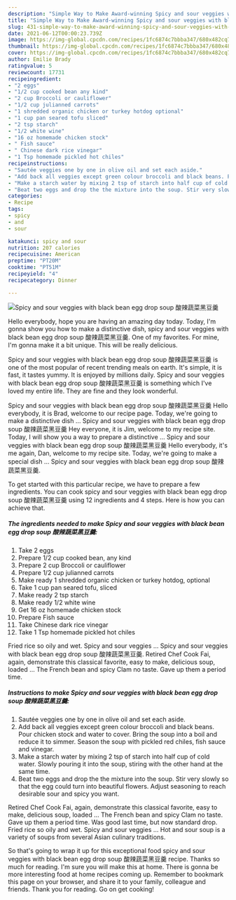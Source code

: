 ```yaml
---
description: "Simple Way to Make Award-winning Spicy and sour veggies with black bean egg drop soup 酸辣蔬菜黑豆羹"
title: "Simple Way to Make Award-winning Spicy and sour veggies with black bean egg drop soup 酸辣蔬菜黑豆羹"
slug: 431-simple-way-to-make-award-winning-spicy-and-sour-veggies-with-black-bean-egg-drop-soup
date: 2021-06-12T00:00:23.739Z
image: https://img-global.cpcdn.com/recipes/1fc6874c7bbba347/680x482cq70/spicy-and-sour-veggies-with-black-bean-egg-drop-soup-酸辣蔬菜黑豆羹-recipe-main-photo.jpg
thumbnail: https://img-global.cpcdn.com/recipes/1fc6874c7bbba347/680x482cq70/spicy-and-sour-veggies-with-black-bean-egg-drop-soup-酸辣蔬菜黑豆羹-recipe-main-photo.jpg
cover: https://img-global.cpcdn.com/recipes/1fc6874c7bbba347/680x482cq70/spicy-and-sour-veggies-with-black-bean-egg-drop-soup-酸辣蔬菜黑豆羹-recipe-main-photo.jpg
author: Emilie Brady
ratingvalue: 5
reviewcount: 17731
recipeingredient:
- "2 eggs"
- "1/2 cup cooked bean any kind"
- "2 cup Broccoli or cauliflower"
- "1/2 cup julianned carrots"
- "1 shredded organic chicken or turkey hotdog optional"
- "1 cup pan seared tofu sliced"
- "2 tsp starch"
- "1/2 white wine"
- "16 oz homemade chicken stock"
- " Fish sauce"
- " Chinese dark rice vinegar"
- "1 Tsp homemade pickled hot chiles"
recipeinstructions:
- "Sautée veggies one by one in olive oil and set each aside."
- "Add back all veggies except green colour broccoli and black beans. Pour chicken stock and water to cover. Bring the soup into a boil and reduce it to simmer. Season the soup with pickled red chiles, fish sauce and vinegar."
- "Make a starch water by mixing 2 tsp of starch into half cup of cold water. Slowly pouring it into the soup, stiring with the other hand at the same time."
- "Beat two eggs and drop the the mixture into the soup. Stir very slowly so that the egg could turn into beautiful flowers. Adjust seasoning to reach desirable sour and spicy you want."
categories:
- Recipe
tags:
- spicy
- and
- sour

katakunci: spicy and sour 
nutrition: 207 calories
recipecuisine: American
preptime: "PT20M"
cooktime: "PT51M"
recipeyield: "4"
recipecategory: Dinner

---
```



![Spicy and sour veggies with black bean egg drop soup 酸辣蔬菜黑豆羹](https://img-global.cpcdn.com/recipes/1fc6874c7bbba347/680x482cq70/spicy-and-sour-veggies-with-black-bean-egg-drop-soup-酸辣蔬菜黑豆羹-recipe-main-photo.jpg)

Hello everybody, hope you are having an amazing day today. Today, I'm gonna show you how to make a distinctive dish, spicy and sour veggies with black bean egg drop soup 酸辣蔬菜黑豆羹. One of my favorites. For mine, I'm gonna make it a bit unique. This will be really delicious.

Spicy and sour veggies with black bean egg drop soup 酸辣蔬菜黑豆羹 is one of the most popular of recent trending meals on earth. It's simple, it is fast, it tastes yummy. It is enjoyed by millions daily. Spicy and sour veggies with black bean egg drop soup 酸辣蔬菜黑豆羹 is something which I've loved my entire life. They are fine and they look wonderful.

Spicy and sour veggies with black bean egg drop soup 酸辣蔬菜黑豆羹 Hello everybody, it is Brad, welcome to our recipe page. Today, we&#39;re going to make a distinctive dish … Spicy and sour veggies with black bean egg drop soup 酸辣蔬菜黑豆羹 Hey everyone, it is Jim, welcome to my recipe site. Today, I will show you a way to prepare a distinctive … Spicy and sour veggies with black bean egg drop soup 酸辣蔬菜黑豆羹 Hello everybody, it&#39;s me again, Dan, welcome to my recipe site. Today, we&#39;re going to make a special dish … Spicy and sour veggies with black bean egg drop soup 酸辣蔬菜黑豆羹.


To get started with this particular recipe, we have to prepare a few ingredients. You can cook spicy and sour veggies with black bean egg drop soup 酸辣蔬菜黑豆羹 using 12 ingredients and 4 steps. Here is how you can achieve that.

<!--inarticleads1-->

##### The ingredients needed to make Spicy and sour veggies with black bean egg drop soup 酸辣蔬菜黑豆羹:

1. Take 2 eggs
1. Prepare 1/2 cup cooked bean, any kind
1. Prepare 2 cup Broccoli or cauliflower
1. Prepare 1/2 cup julianned carrots
1. Make ready 1 shredded organic chicken or turkey hotdog, optional
1. Take 1 cup pan seared tofu, sliced
1. Make ready 2 tsp starch
1. Make ready 1/2 white wine
1. Get 16 oz homemade chicken stock
1. Prepare  Fish sauce
1. Take  Chinese dark rice vinegar
1. Take 1 Tsp homemade pickled hot chiles


Fried rice so oily and wet. Spicy and sour veggies … Spicy and sour veggies with black bean egg drop soup 酸辣蔬菜黑豆羹. Retired Chef Cook Fai, again, demonstrate this classical favorite, easy to make, delicious soup, loaded … The French bean and spicy Clam no taste. Gave up them a period time. 

<!--inarticleads2-->

##### Instructions to make Spicy and sour veggies with black bean egg drop soup 酸辣蔬菜黑豆羹:

1. Sautée veggies one by one in olive oil and set each aside.
1. Add back all veggies except green colour broccoli and black beans. Pour chicken stock and water to cover. Bring the soup into a boil and reduce it to simmer. Season the soup with pickled red chiles, fish sauce and vinegar.
1. Make a starch water by mixing 2 tsp of starch into half cup of cold water. Slowly pouring it into the soup, stiring with the other hand at the same time.
1. Beat two eggs and drop the the mixture into the soup. Stir very slowly so that the egg could turn into beautiful flowers. Adjust seasoning to reach desirable sour and spicy you want.


Retired Chef Cook Fai, again, demonstrate this classical favorite, easy to make, delicious soup, loaded … The French bean and spicy Clam no taste. Gave up them a period time. Was good last time, but now standard drop. Fried rice so oily and wet. Spicy and sour veggies … Hot and sour soup is a variety of soups from several Asian culinary traditions. 

So that's going to wrap it up for this exceptional food spicy and sour veggies with black bean egg drop soup 酸辣蔬菜黑豆羹 recipe. Thanks so much for reading. I'm sure you will make this at home. There is gonna be more interesting food at home recipes coming up. Remember to bookmark this page on your browser, and share it to your family, colleague and friends. Thank you for reading. Go on get cooking!
